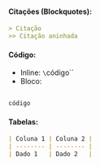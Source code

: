 
#### Citações (Blockquotes):
```markdown
> Citação
>> Citação aninhada
```

#### Código:
- Inline: `\`código\``
- Bloco:
```markdown

código

```

#### Tabelas:
```markdown
| Coluna 1 | Coluna 2 |
| -------- | -------- |
| Dado 1   | Dado 2   |
```
